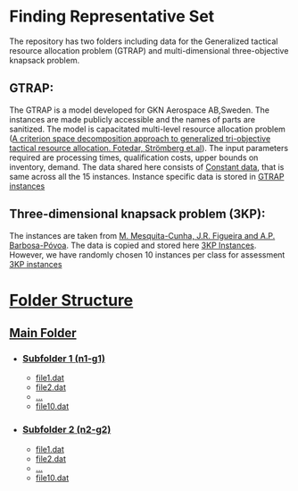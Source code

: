 # Finding Representative Set

The repository has two folders including data for the Generalized tactical resource allocation problem (GTRAP) and multi-dimensional three-objective knapsack problem.

## GTRAP: 
The GTRAP is a model developed for GKN Aerospace AB,Sweden. The instances are made publicly accessible and the names of parts are sanitized. The model is capacitated multi-level resource allocation problem (<a href="https://link.springer.com/article/10.1007/s10287-023-00442-6">A criterion space decomposition approach to generalized tri-objective tactical resource allocation. Fotedar, Strömberg et.al</a>). The input parameters required are processing times, qualification costs, upper bounds on inventory, demand. The data shared here consists of <a href="https://github.com/SunneyF/FindingRepresentativeSet/blob/main/GTRAP/constant_data.csv">Constant data</a>, that is same across all the 15 instances. Instance specific data is stored in <a href="https://github.com/SunneyF/FindingRepresentativeSet/blob/main/GTRAP/GTRAP_instances.zip">GTRAP instances</a>

## Three-dimensional knapsack problem (3KP):
The instances are taken from <a href="https://fenix.tecnico.ulisboa.pt/homepage/ist175325/instances">M. Mesquita-Cunha, J.R. Figueira and A.P. Barbosa-Póvoa</a>. The data is copied and stored here <a href="https://github.com/SunneyF/FindingRepresentativeSet/blob/main/3KP/Instances.zip"> 3KP Instances</a>. However, we have randomly chosen 10 instances per class for assessment <a href="https://github.com/SunneyF/FindingRepresentativeSet/blob/main/3KP/Instances_3kp.zip"> 3KP instances
<!DOCTYPE html>
<html>
<head>
</head>
<body>
  <h1>Folder Structure</h1>

  <div class="folder">
    <h2>Main Folder</h2>
    <ul>
      <li class="subfolder">
        <h3>Subfolder 1 (n1-g1)</h3>
        <ul>
          <li>file1.dat</li>
          <li>file2.dat</li>
          <li>...</li>
          <li>file10.dat</li>
        </ul>
      </li>
      <li class="subfolder">
        <h3>Subfolder 2 (n2-g2)</h3>
        <ul>
          <li>file1.dat</li>
          <li>file2.dat</li>
          <li>...</li>
          <li>file10.dat</li>
        </ul>
      </li>
      <!-- Repeat the structure for other subfolders -->
    </ul>
  </div>
</body>
</html>

